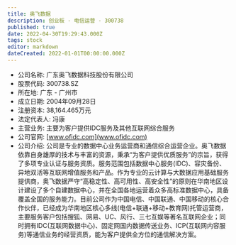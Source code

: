 ```yaml
---
title: 奥飞数据
description: 创业板 - 电信运营 - 300738
published: true
date: 2022-04-30T19:29:43.000Z
tags: stock
editor: markdown
dateCreated: 2022-01-01T00:00:00.000Z
---
```


- 公司名称: 广东奥飞数据科技股份有限公司
- 股票代码: 300738.SZ
- 所在地: 广东 - 广州市
- 成立日期: 2004年09月28日
- 注册资本: 38,164.465万元
- 法定代表人: 冯康
- 主营业务: 主要为客户提供IDC服务及其他互联网综合服务
- 公司官网: [www.ofidc.com](www.ofidc.com)
- 公司介绍: 公司是专业的数据中心业务运营商和通信综合运营企业。奥飞数据依靠自身雄厚的技术与丰富的资源，秉承“为客户提供优质服务”的宗旨，获得了多项专业认证与服务资质。服务范围包括数据中心服务(IDC)、容灾备份、异地双活等互联网增值服务和产品。作为专业的云计算与大数据应用基础服务提供商，奥飞数据严守“高稳定性、高可用性、高安全性”的原则在华南地区设计建设了多个自建数据中心，并在全国各地运营着众多高标准数据中心，具备覆盖全国的服务能力。目前公司作为中国电信、中国联通、中国移动的核心合作伙伴，已经成为华南地区核心多线(电信+联通+移动+教育网)托管运营商，主要服务客户包括搜狐、网易、UC、风行、三七互娱等著名互联网企业；同时拥有IDC(互联网数据中心)、固定网国内数据传送业务、ICP(互联网内容服务)等通信业务的经营资质，能为客户提供全方位的通信解决方案。


